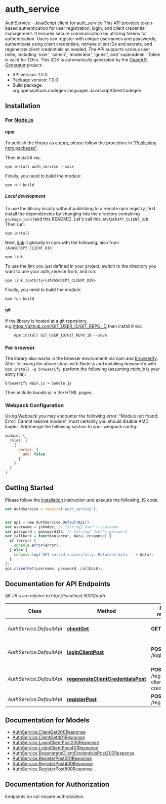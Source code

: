 # auth_service

AuthService - JavaScript client for auth_service
This API provides token-based authentication for user registration, login, and client credential management. It ensures secure communication by utilizing tokens for authentication. Users can register with unique usernames and passwords, authenticate using client credentials, retrieve client IDs and secrets, and regenerate client credentials as needed. The API supports various user roles, including 'user', 'admin', 'moderator', 'guest', and 'superadmin'. Token is valid for 12hrs.
This SDK is automatically generated by the [OpenAPI Generator](https://openapi-generator.tech) project:

- API version: 1.0.0
- Package version: 1.0.0
- Build package: org.openapitools.codegen.languages.JavascriptClientCodegen

## Installation

### For [Node.js](https://nodejs.org/)

#### npm

To publish the library as a [npm](https://www.npmjs.com/), please follow the procedure in ["Publishing npm packages"](https://docs.npmjs.com/getting-started/publishing-npm-packages).

Then install it via:

```shell
npm install auth_service --save
```

Finally, you need to build the module:

```shell
npm run build
```

##### Local development

To use the library locally without publishing to a remote npm registry, first install the dependencies by changing into the directory containing `package.json` (and this README). Let's call this `JAVASCRIPT_CLIENT_DIR`. Then run:

```shell
npm install
```

Next, [link](https://docs.npmjs.com/cli/link) it globally in npm with the following, also from `JAVASCRIPT_CLIENT_DIR`:

```shell
npm link
```

To use the link you just defined in your project, switch to the directory you want to use your auth_service from, and run:

```shell
npm link /path/to/<JAVASCRIPT_CLIENT_DIR>
```

Finally, you need to build the module:

```shell
npm run build
```

#### git

If the library is hosted at a git repository, e.g.https://github.com/GIT_USER_ID/GIT_REPO_ID
then install it via:

```shell
    npm install GIT_USER_ID/GIT_REPO_ID --save
```

### For browser

The library also works in the browser environment via npm and [browserify](http://browserify.org/). After following
the above steps with Node.js and installing browserify with `npm install -g browserify`,
perform the following (assuming *main.js* is your entry file):

```shell
browserify main.js > bundle.js
```

Then include *bundle.js* in the HTML pages.

### Webpack Configuration

Using Webpack you may encounter the following error: "Module not found: Error:
Cannot resolve module", most certainly you should disable AMD loader. Add/merge
the following section to your webpack config:

```javascript
module: {
  rules: [
    {
      parser: {
        amd: false
      }
    }
  ]
}
```

## Getting Started

Please follow the [installation](#installation) instruction and execute the following JS code:

```javascript
var AuthService = require('auth_service');


var api = new AuthService.DefaultApi()
var username = johndoe; // {String} User's username
var password = password123; // {String} User's password
var callback = function(error, data, response) {
  if (error) {
    console.error(error);
  } else {
    console.log('API called successfully. Returned data: ' + data);
  }
};
api.clientGet(username, password, callback);

```

## Documentation for API Endpoints

All URIs are relative to *http://localhost:3000/auth*

Class | Method | HTTP request | Description
------------ | ------------- | ------------- | -------------
*AuthService.DefaultApi* | [**clientGet**](docs/DefaultApi.md#clientGet) | **GET** /client | Get client ID and secret
*AuthService.DefaultApi* | [**loginClientPost**](docs/DefaultApi.md#loginClientPost) | **POST** /login/client | Logs in a user using client ID and secret
*AuthService.DefaultApi* | [**regenerateClientCredentialsPost**](docs/DefaultApi.md#regenerateClientCredentialsPost) | **POST** /regenerate-client-credentials | Regenerate client credentials
*AuthService.DefaultApi* | [**registerPost**](docs/DefaultApi.md#registerPost) | **POST** /register | Registers a new user


## Documentation for Models

 - [AuthService.ClientGet200Response](docs/ClientGet200Response.md)
 - [AuthService.ClientGet401Response](docs/ClientGet401Response.md)
 - [AuthService.LoginClientPost200Response](docs/LoginClientPost200Response.md)
 - [AuthService.LoginClientPost401Response](docs/LoginClientPost401Response.md)
 - [AuthService.RegenerateClientCredentialsPost200Response](docs/RegenerateClientCredentialsPost200Response.md)
 - [AuthService.RegisterPost201Response](docs/RegisterPost201Response.md)
 - [AuthService.RegisterPost400Response](docs/RegisterPost400Response.md)
 - [AuthService.RegisterPost500Response](docs/RegisterPost500Response.md)


## Documentation for Authorization

Endpoints do not require authorization.

